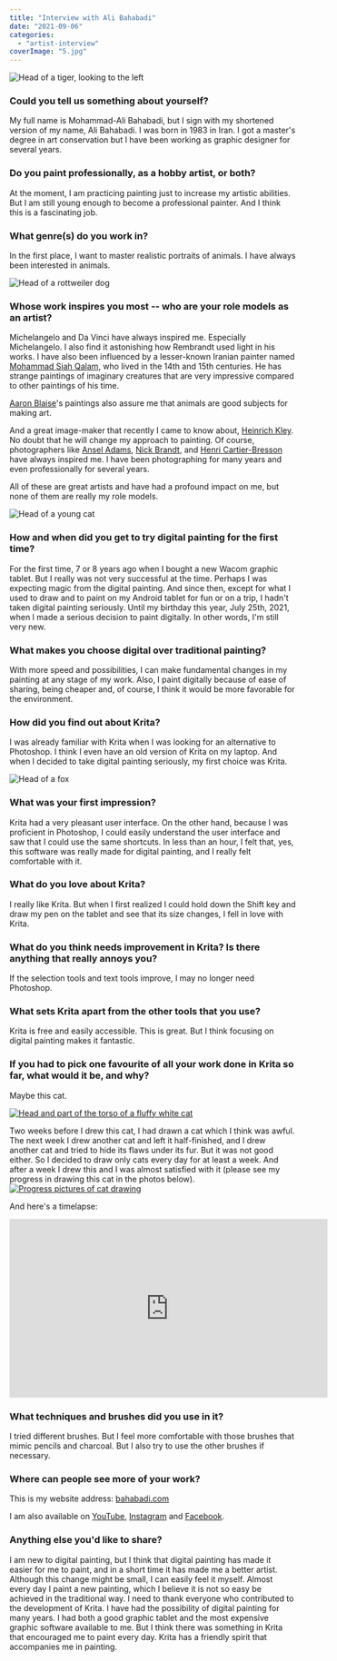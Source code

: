 ```yaml
---
title: "Interview with Ali Bahabadi"
date: "2021-09-06"
categories: 
  - "artist-interview"
coverImage: "5.jpg"
---
```


![Head of a tiger, looking to the left](../images/3.jpg)

### Could you tell us something about yourself?

My full name is Mohammad-Ali Bahabadi, but I sign with my shortened version of my name, Ali Bahabadi. I was born in 1983 in Iran. I got a master's degree in art conservation but I have been working as graphic designer for several years.

### Do you paint professionally, as a hobby artist, or both?

At the moment, I am practicing painting just to increase my artistic abilities. But I am still young enough to become a professional painter. And I think this is a fascinating job.

### What genre(s) do you work in?

In the first place, I want to master realistic portraits of animals. I have always been interested in animals.

![Head of a rottweiler dog](../images/1.jpg)

### Whose work inspires you most -- who are your role models as an artist?

Michelangelo and Da Vinci have always inspired me. Especially Michelangelo. I also find it astonishing how Rembrandt used light in his works. I have also been influenced by a lesser-known Iranian painter named [Mohammad Siah Qalam](https://en.wikipedia.org/wiki/Siyah_Qalam), who lived in the 14th and 15th centuries. He has strange paintings of imaginary creatures that are very impressive compared to other paintings of his time.

[Aaron Blaise](https://www.artstation.com/aaronblaiseart)'s paintings also assure me that animals are good subjects for making art.

And a great image-maker that recently I came to know about, [Heinrich Kley](https://en.wikipedia.org/wiki/Heinrich_Kley). No doubt that he will change my approach to painting. Of course, photographers like [Ansel Adams](https://www.anseladams.com/), [Nick Brandt](https://www.nickbrandt.com/), and [Henri Cartier-Bresson](https://en.wikipedia.org/wiki/Henri_Cartier-Bresson) have always inspired me. I have been photographing for many years and even professionally for several years.

All of these are great artists and have had a profound impact on me, but none of them are really my role models.

![Head of a young cat](../images/2.jpg)

### How and when did you get to try digital painting for the first time?

For the first time, 7 or 8 years ago when I bought a new Wacom graphic tablet. But I really was not very successful at the time. Perhaps I was expecting magic from the digital painting. And since then, except for what I used to draw and to paint on my Android tablet for fun or on a trip, I hadn't taken digital painting seriously. Until my birthday this year, July 25th, 2021, when I made a serious decision to paint digitally. In other words, I'm still very new.

### What makes you choose digital over traditional painting?

With more speed and possibilities, I can make fundamental changes in my painting at any stage of my work. Also, I paint digitally because of ease of sharing, being cheaper and, of course, I think it would be more favorable for the environment.

### How did you find out about Krita?

I was already familiar with Krita when I was looking for an alternative to Photoshop. I think I even have an old version of Krita on my laptop. And when I decided to take digital painting seriously, my first choice was Krita.

![Head of a fox](../images/4.jpg)

### What was your first impression?

Krita had a very pleasant user interface. On the other hand, because I was proficient in Photoshop, I could easily understand the user interface and saw that I could use the same shortcuts. In less than an hour, I felt that, yes, this software was really made for digital painting, and I really felt comfortable with it.

### What do you love about Krita?

I really like Krita. But when I first realized I could hold down the Shift key and draw my pen on the tablet and see that its size changes, I fell in love with Krita.

### What do you think needs improvement in Krita? Is there anything that really annoys you?

If the selection tools and text tools improve, I may no longer need Photoshop.

### What sets Krita apart from the other tools that you use?

Krita is free and easily accessible. This is great. But I think focusing on digital painting makes it fantastic.

### If you had to pick one favourite of all your work done in Krita so far, what would it be, and why?

Maybe this cat.

[![Head and part of the torso of a fluffy white cat](../images/5.jpg)](https://krita.org/wp-content/uploads/2021/09/5.jpg)

Two weeks before I drew this cat, I had drawn a cat which I think was awful. The next week I drew another cat and left it half-finished, and I drew another cat and tried to hide its flaws under its fur. But it was not good either. So I decided to draw only cats every day for at least a week. And after a week I drew this and I was almost satisfied with it (please see my progress in drawing this cat in the photos below). [![Progress pictures of cat drawing](../images/improvment-in-a-week.jpg)](https://krita.org/wp-content/uploads/2021/09/improvment-in-a-week.jpg)

And here's a timelapse: 

<iframe title="YouTube video player" src="https://www.youtube.com/embed/HVhsjZRgk3Y" width="560" height="315" frameborder="0" allowfullscreen="allowfullscreen"></iframe>

### What techniques and brushes did you use in it?

I tried different brushes. But I feel more comfortable with those brushes that mimic pencils and charcoal. But I also try to use the other brushes if necessary.

### Where can people see more of your work?

This is my website address: [bahabadi.com](https://www.bahabadi.com)

I am also available on [YouTube](https://www.youtube.com/channel/UCHv_hNLkxqlcY20MwVyayfw), [Instagram](https://www.instagram.com/ali.bahabadi) and [Facebook](https://www.facebook.com/bahabadi/).

### Anything else you'd like to share?

I am new to digital painting, but I think that digital painting has made it easier for me to paint, and in a short time it has made me a better artist. Although this change might be small, I can easily feel it myself. Almost every day I paint a new painting, which I believe it is not so easy be achieved in the traditional way. I need to thank everyone who contributed to the development of Krita. I have had the possibility of digital painting for many years. I had both a good graphic tablet and the most expensive graphic software available to me. But I think there was something in Krita that encouraged me to paint every day. Krita has a friendly spirit that accompanies me in painting.
